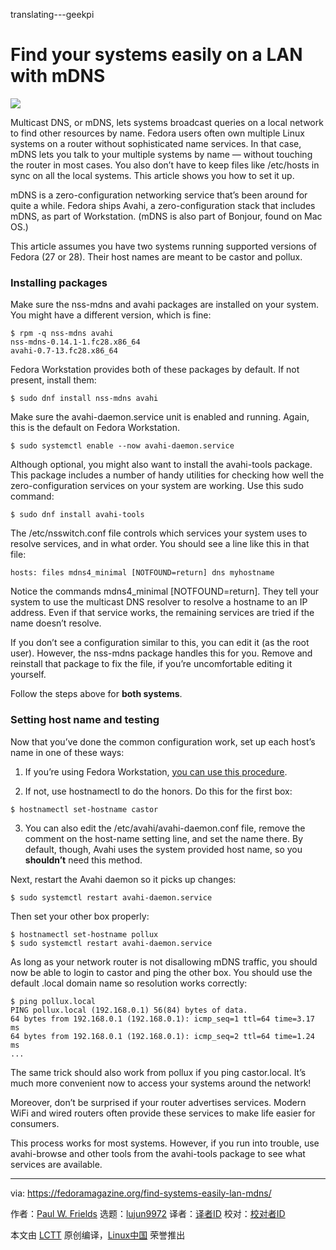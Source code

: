 translating---geekpi

Find your systems easily on a LAN with mDNS
======

![](https://fedoramagazine.org/wp-content/uploads/2018/09/mDNS-816x345.jpg)

Multicast DNS, or mDNS, lets systems broadcast queries on a local network to find other resources by name. Fedora users often own multiple Linux systems on a router without sophisticated name services. In that case, mDNS lets you talk to your multiple systems by name — without touching the router in most cases. You also don’t have to keep files like /etc/hosts in sync on all the local systems. This article shows you how to set it up.

mDNS is a zero-configuration networking service that’s been around for quite a while. Fedora ships Avahi, a zero-configuration stack that includes mDNS, as part of Workstation. (mDNS is also part of Bonjour, found on Mac OS.)

This article assumes you have two systems running supported versions of Fedora (27 or 28). Their host names are meant to be castor and pollux.

### Installing packages

Make sure the nss-mdns and avahi packages are installed on your system. You might have a different version, which is fine:
```
$ rpm -q nss-mdns avahi
nss-mdns-0.14.1-1.fc28.x86_64
avahi-0.7-13.fc28.x86_64

```

Fedora Workstation provides both of these packages by default. If not present, install them:
```
$ sudo dnf install nss-mdns avahi

```

Make sure the avahi-daemon.service unit is enabled and running. Again, this is the default on Fedora Workstation.
```
$ sudo systemctl enable --now avahi-daemon.service

```

Although optional, you might also want to install the avahi-tools package. This package includes a number of handy utilities for checking how well the zero-configuration services on your system are working. Use this sudo command:
```
$ sudo dnf install avahi-tools

```

The /etc/nsswitch.conf file controls which services your system uses to resolve services, and in what order. You should see a line like this in that file:
```
hosts: files mdns4_minimal [NOTFOUND=return] dns myhostname

```

Notice the commands mdns4_minimal [NOTFOUND=return]. They tell your system to use the multicast DNS resolver to resolve a hostname to an IP address. Even if that service works, the remaining services are tried if the name doesn’t resolve.

If you don’t see a configuration similar to this, you can edit it (as the root user). However, the nss-mdns package handles this for you. Remove and reinstall that package to fix the file, if you’re uncomfortable editing it yourself.

Follow the steps above for **both systems**.

### Setting host name and testing

Now that you’ve done the common configuration work, set up each host’s name in one of these ways:

  1. If you’re using Fedora Workstation, [you can use this procedure][1].

  2. If not, use hostnamectl to do the honors. Do this for the first box:
```
$ hostnamectl set-hostname castor

```

  3. You can also edit the /etc/avahi/avahi-daemon.conf file, remove the comment on the host-name setting line, and set the name there. By default, though, Avahi uses the system provided host name, so you **shouldn’t** need this method.

Next, restart the Avahi daemon so it picks up changes:
```
$ sudo systemctl restart avahi-daemon.service

```

Then set your other box properly:
```
$ hostnamectl set-hostname pollux
$ sudo systemctl restart avahi-daemon.service

```

As long as your network router is not disallowing mDNS traffic, you should now be able to login to castor and ping the other box. You should use the default .local domain name so resolution works correctly:
```
$ ping pollux.local
PING pollux.local (192.168.0.1) 56(84) bytes of data.
64 bytes from 192.168.0.1 (192.168.0.1): icmp_seq=1 ttl=64 time=3.17 ms
64 bytes from 192.168.0.1 (192.168.0.1): icmp_seq=2 ttl=64 time=1.24 ms
...

```

The same trick should also work from pollux if you ping castor.local. It’s much more convenient now to access your systems around the network!

Moreover, don’t be surprised if your router advertises services. Modern WiFi and wired routers often provide these services to make life easier for consumers.

This process works for most systems. However, if you run into trouble, use avahi-browse and other tools from the avahi-tools package to see what services are available.


--------------------------------------------------------------------------------

via: https://fedoramagazine.org/find-systems-easily-lan-mdns/

作者：[Paul W. Frields][a]
选题：[lujun9972](https://github.com/lujun9972)
译者：[译者ID](https://github.com/译者ID)
校对：[校对者ID](https://github.com/校对者ID)

本文由 [LCTT](https://github.com/LCTT/TranslateProject) 原创编译，[Linux中国](https://linux.cn/) 荣誉推出

[a]: https://fedoramagazine.org/author/pfrields/
[1]: https://fedoramagazine.org/set-hostname-fedora/
